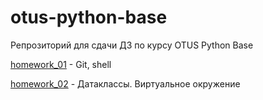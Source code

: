 # otus-python-base
Репрозиторий для сдачи ДЗ по курсу OTUS Python Base 


[homework_01](homework_01) - Git, shell 

[homework_02](homework_02) - Датаклассы. Виртуальное окружение 